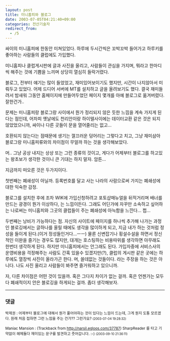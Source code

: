 ```yaml
---
layout: post
title: 미니홈피와 블로그
date: 2003-07-05T04:21:40+09:00
categories: 전산기술자
redirect_from:
  - /5
---
```


싸이의 미니홈피에 한동안 미쳐있었다. 하루에 두시간씩은 꼬박꼬박 들어가고 하루키를 좋아하는 사람들의 클럽에도 가입했다.

미니홈피나 클럽게시판에 글과 사진을 올리고, 사람들이 관심을 가지며, 뭐라고 한마디씩 해주는 것에 기쁨을 느끼며 상당히 열심히 들락거렸다.

블로그, 전부터 얘기는 많이 들었었고, 재미있어보이기도 했지만, 시간이 나지않아서 미뤄두고 있었다. 어제 드디어 서버에 MT를 설치하고 글을 올려보기도 했다. 결국 재미들려서 밤새워 그동안 홈페이지에 만들어두었던 페이지 몇개를 아예 블로그로 옮겨버렸다. 잘한건가..

문제는 미니홈피랑 블로그랑 사이에서 뭔가 정리되지 않은 듯한 느낌을 계속 가지게 된다는 점인데, 어차피 옛날에도 천리안이랑 하이텔사이에는 데이터교환 같은 것은 되지 않았었으니까, 싸이나 다른 곳들이 문을 열어줄리는 없고...

호환되지 않는다는 점때문에 생기는 껄끄러운 덩어리는 그렇다고 치고, 그냥 재미삼아 블로그랑 미니홈피류와의 차이점이 무얼까 하는 것을 생각해보았다.

머.. 그냥 공상 내지는 상상 또는 그런 종류의 것이고, 게다가 어제부터 블로그를 하고있는 왕초보가 생각한 것이니 큰 기대는 하지 말자. 암튼...

지금까지 떠오른 것은 두가지이다.

첫번째는 폐쇄성이 아닐까. 등록번호를 달고 사는 나라의 사람으로써 가지는 폐쇄성에 대한 익숙한 감정.

블로그를 설치한 후에 조차 WIK에 가입신청하려고 포토샵매뉴얼을 뒤적거리며 배너를 만드는 광경이 뭔가 이상하다, 는 느낌이든다. 그래도 어딘가에 자꾸만 소속하고 싶어하는 나로써는 미니홈피와 그곳의 클럽들이 주는 폐쇄성에 아늑함을 느낀다... 쩝...

두번째는 낭비가 가능하다는 점. 자신의 사이트에 페이지를 하나씩 추가해 나가는 과정인 블로깅에서는 글하나를 올릴 때에도 생각을 많이하게 되고, 지금 내가 하는 것처럼 정성을 들이게 된다.(이거 정성들인거다...ㅡㅡ) 물론 신변잡기나 횡설수설을 하면서 정신적인 이완을 즐기는 경우도 많지만, 대개는 호스팅하는 비용따위를 생각하면 아무래도 한번더 생각하게 된다. 하지만 미니홈피에서는 안그래도 된다. 가입자중에 서비스사의 운영비용을 걱정해주는 사람도 간혹 있을수 있겠지만(?), 클럽의 게시판 같은 곳에는 하루에도 열장씩 사진이 올라가곤 한다. 머, 쓸데없는 것들이다. 라는 주장을 하는 것은 아니다. 나도 사진 올리고 사람들이 봐주면 즐거워하고 있으니까.

자, 다른 차이점은 어떤 것이 있을까. 혹은 그다지 차이가 없는 걸까. 혹은 언젠가는 모두다 폐쇄적이지 안은 블로깅을 하게되는 걸까. 좀더 생각해보자.

* * *

### 댓글



<!--- cmt:2 --->
<!--- mail: --->
<!--- parent:0 --->

<small>박제권 : 어제부터 블로그에 대해서 뭔가 풀어야하는 것이 있다는 느낌이 드는데, 그게 뭔지 도통 모르겠다. 원래 처음 접하면 그런 느낌을 주는 건가?? 그런가요? <small>(2003-07-04 19:28:32)</small></small>


<!--- cmt:3 --->
<!--- mail: --->
<!--- parent:0 --->

<small>Maniac Mansion : <!-- ping:3 ---> (Trackback from <a href='http://narsil.egloos.com/37787'>http://narsil.egloos.com/37787</a>) SharpReader 를 타고 기약없이 헤메돌다 재미있는 문구를 발견하고 줏어갑니다. :-) <small>(2003-09-10 21:36:11)</small></small>

